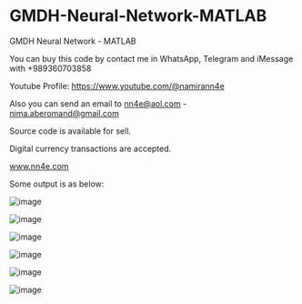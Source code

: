 # GMDH-Neural-Network-MATLAB
GMDH Neural Network - MATLAB

You can buy this code by contact me in WhatsApp, Telegram and iMessage with +989360703858

Youtube Profile: https://www.youtube.com/@namirann4e

Also you can send an email to nn4e@aol.com - nima.aberomand@gmail.com

Source code is available for sell.

Digital currency transactions are accepted.

www.nn4e.com

Some output is as below:

![image](https://github.com/user-attachments/assets/6886181b-ec12-433d-a838-8730fff9fade)

![image](https://github.com/user-attachments/assets/fd372f38-a292-43db-86c3-74de0fb88964)

![image](https://github.com/user-attachments/assets/cbf14707-3a37-41ce-85bc-2c012ce07d46)

![image](https://github.com/user-attachments/assets/8e40491f-cf8f-42c0-999c-aac5bda63ae6)

![image](https://github.com/user-attachments/assets/055b5547-57a4-48ff-a9f2-67274333f59a)

![image](https://github.com/user-attachments/assets/72d3e322-087a-457f-aded-e4e9442941bb)
